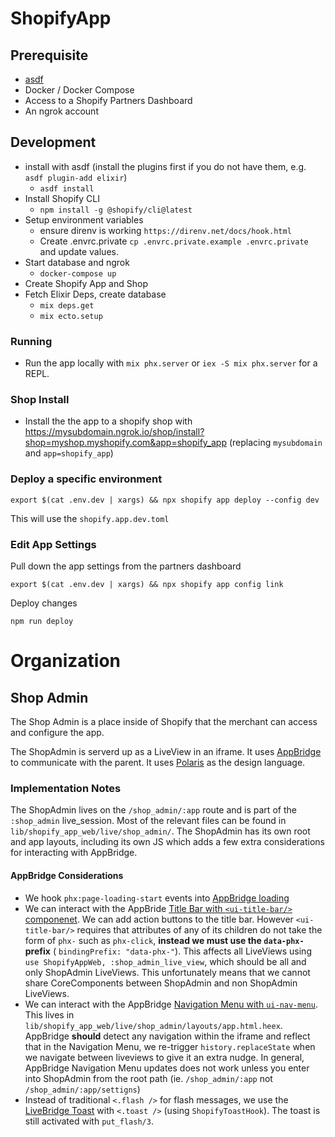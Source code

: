 # ShopifyApp

## Prerequisite

- [asdf](https://asdf-vm.com/)
- Docker / Docker Compose
- Access to a Shopify Partners Dashboard
- An ngrok account

## Development

- install with asdf (install the plugins first if you do not have them, e.g. `asdf plugin-add elixir`)
    - `asdf install`
- Install Shopify CLI
    - `npm install -g @shopify/cli@latest`
- Setup environment variables
    - ensure direnv is working `https://direnv.net/docs/hook.html`
    - Create .envrc.private `cp .envrc.private.example .envrc.private` and update values.
- Start database and ngrok
    - `docker-compose up`
- Create Shopify App and Shop
- Fetch Elixir Deps, create database
    - `mix deps.get`
    - `mix ecto.setup`

### Running

- Run the app locally with `mix phx.server` or `iex -S mix phx.server` for a REPL.

### Shop Install

- Install the the app to a shopify shop with https://mysubdomain.ngrok.io/shop/install?shop=myshop.myshopify.com&app=shopify_app (replacing `mysubdomain` and `app=shopify_app`)

### Deploy a specific environment

```
export $(cat .env.dev | xargs) && npx shopify app deploy --config dev
```

This will use the `shopify.app.dev.toml`

### Edit App Settings

Pull down the app settings from the partners dashboard

```
export $(cat .env.dev | xargs) && npx shopify app config link
```

Deploy changes

```
npm run deploy
```

# Organization

## Shop Admin

The Shop Admin is a place inside of Shopify that the merchant can access and configure the app.

The ShopAdmin is serverd up as a LiveView in an iframe. It uses [AppBridge](https://shopify.dev/docs/api/app-bridge-library/reference) to communicate with the parent. It uses [Polaris](https://polaris.shopify.com) as the design language.

### Implementation Notes

The ShopAdmin lives on the `/shop_admin/:app` route and is part of the `:shop_admin` live_session. Most of the relevant files can be found in `lib/shopify_app_web/live/shop_admin/`. The ShopAdmin has its own root and app layouts, including its own JS which adds a few extra considerations for interacting with AppBridge.

#### AppBridge Considerations

- We hook `phx:page-loading-start` events into [AppBridge loading](https://shopify.dev/docs/api/app-bridge-library/reference/loading)
- We can interact with the AppBride [Title Bar with `<ui-title-bar/>` componenet](https://shopify.dev/docs/api/app-bridge-library/reference/navigation-menu). We can add action buttons to the title bar. However `<ui-title-bar/>` requires that attributes of any of its children do not take the form of `phx-` such as `phx-click`, **instead we must use the `data-phx-` prefix** ( `bindingPrefix: "data-phx-"`). This affects all LiveViews using `use ShopifyAppWeb, :shop_admin_live_view`, which should be all and only ShopAdmin LiveViews. This unfortunately means that we cannot share CoreComponents between ShopAdmin and non ShopAdmin LiveViews.
- We can interact with the AppBridge [Navigation Menu with `ui-nav-menu`](https://shopify.dev/docs/api/app-bridge-library/reference/navigation-menu). This lives in `lib/shopify_app_web/live/shop_admin/layouts/app.html.heex`. AppBridge __should__ detect any navigation within the iframe and reflect that in the Navigation Menu, we re-trigger `history.replaceState` when we navigate between liveviews to give it an extra nudge. In general, AppBridge Navigation Menu updates does not work unless you enter into ShopAdmin from the root path (ie. `/shop_admin/:app` not `/shop_admin/:app/settigns`)
- Instead of traditional `<.flash />` for flash messages, we use the [LiveBridge Toast](https://shopify.dev/docs/api/app-bridge-library/reference/toast) with `<.toast />` (using `ShopifyToastHook`). The toast is still activated with `put_flash/3`.
